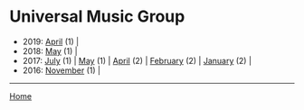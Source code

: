 # Universal Music Group

  * 2019: 
      [April](./universal-music-group-2019-04.md) (1) | 
  * 2018: 
      [May](./universal-music-group-2018-05.md) (1) | 
  * 2017: 
      [July](./universal-music-group-2017-07.md) (1) | 
      [May](./universal-music-group-2017-05.md) (1) | 
      [April](./universal-music-group-2017-04.md) (2) | 
      [February](./universal-music-group-2017-02.md) (2) | 
      [January](./universal-music-group-2017-01.md) (2) | 
  * 2016: 
      [November](./universal-music-group-2016-11.md) (1) | 

----

[Home](../)
